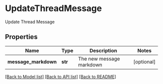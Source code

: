 # UpdateThreadMessage

Update Thread Message
## Properties
Name | Type | Description | Notes
------------ | ------------- | ------------- | -------------
**message_markdown** | **str** | The new message markdown | [optional] 

[[Back to Model list]](../README.md#documentation-for-models) [[Back to API list]](../README.md#documentation-for-api-endpoints) [[Back to README]](../README.md)


